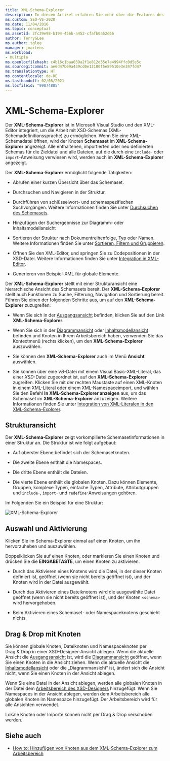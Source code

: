 ```yaml
---
title: XML-Schema-Explorer
description: In diesem Artikel erfahren Sie mehr über die Features des XML-Schema-Explorers, der mit Visual Studio und dem XML-Editor integriert ist.
ms.custom: SEO-VS-2020
ms.date: 11/04/2016
ms.topic: conceptual
ms.assetid: 2fc39e98-b194-456b-a452-cfafb0a52d66
author: TerryGLee
ms.author: tglee
manager: jmartens
ms.workload:
- multiple
ms.openlocfilehash: c4b16c1baa039a2f1e812d35e7a4994ffc0d5e5c
ms.sourcegitcommit: ae6d47b09a439cd0e13180f5e89510e3e347fd47
ms.translationtype: HT
ms.contentlocale: de-DE
ms.lasthandoff: 02/08/2021
ms.locfileid: "99874885"
---
```

# <a name="xml-schema-explorer"></a>XML-Schema-Explorer

Der **XML-Schema-Explorer** ist in Microsoft Visual Studio und den XML-Editor integriert, um die Arbeit mit XSD-Schemas (XML-Schemadefinitionssprache) zu ermöglichen. Wenn Sie eine XML-Schemadatei öffnen, wird der Knoten **Schemaset** im **XML-Schema-Explorer** angezeigt. Alle enthaltenen, importierten oder neu definierten Schemas für die Zieldatei und alle Dateien, auf die durch eine `include`- oder `import`-Anweisung verwiesen wird, werden auch im **XML-Schema-Explorer** angezeigt.

Der **XML-Schema-Explorer** ermöglicht folgende Tätigkeiten:

- Abrufen einer kurzen Übersicht über das Schemaset.

- Durchsuchen und Navigieren in der Struktur.

- Durchführen von schlüsselwort- und schemaspezifischen Suchvorgängen. Weitere Informationen finden Sie unter [Durchsuchen des Schemasets](../xml-tools/searching-the-schema-set.md).

- Hinzufügen der Suchergebnisse zur Diagramm- oder Inhaltsmodellansicht

- Sortieren der Struktur nach Dokumentreihenfolge, Typ oder Namen. Weitere Informationen finden Sie unter [Sortieren, Filtern und Gruppieren](../xml-tools/sorting-filtering-and-grouping-xml-schema-explorer.md).

- Öffnen Sie den XML-Editor, und springen Sie zu Codepositionen in der XSD-Datei. Weitere Informationen finden Sie unter [Integration in XML-Editor](../xml-tools/integration-with-xml-editor.md).

- Generieren von Beispiel-XML für globale Elemente.

Der **XML-Schema-Explorer** stellt mit einer Strukturansicht eine hierarchische Ansicht des Schemasets bereit. Der **XML-Schema-Explorer** stellt auch Funktionen zu Suche, Filterung, Navigation und Sortierung bereit. Führen Sie einen der folgenden Schritte aus, um auf den **XML-Schema-Explorer** zuzugreifen:

- Wenn Sie sich in der [Ausgangsansicht](../xml-tools/start-view.md) befinden, klicken Sie auf den Link **XML-Schema-Explorer**.

- Wenn Sie sich in der [Diagrammansicht](../xml-tools/graph-view.md) oder [Inhaltsmodellansicht](../xml-tools/content-model-view.md) befinden und Knoten in Ihrem Arbeitsbereich haben, verwenden Sie das Kontextmenü (rechts klicken), um den **XML-Schema-Explorer** auszuwählen.

- Sie können den **XML-Schema-Explorer** auch im Menü **Ansicht** auswählen.

- Sie können über eine *VB*-Datei mit einem Visual Basic-XML-Literal, das einer *XSD*-Datei zugeordnet ist, auf den **XML-Schema-Explorer** zugreifen. Klicken Sie mit der rechten Maustaste auf einen XML-Knoten in einem XML-Literal oder einem XML-Namespaceimport, und wählen Sie den Befehl **In XML-Schema-Explorer anzeigen** aus, um das Schemaset im **XML-Schema-Explorer** anzuzeigen. Weitere Informationen finden Sie unter [Integration von XML-Literalen in den XML-Schema-Explorer](../xml-tools/integration-of-xml-literals-with-xml-schema-explorer.md).

## <a name="tree-view"></a>Strukturansicht
Der **XML-Schema-Explorer** zeigt vorkompilierte Schemasetinformationen in einer Struktur an. Die Struktur ist wie folgt aufgebaut:

- Auf oberster Ebene befindet sich der Schemasetknoten.

- Die zweite Ebene enthält die Namespaces.

- Die dritte Ebene enthält die Dateien.

- Die vierte Ebene enthält die globalen Knoten. Dazu können Elemente, Gruppen, komplexe Typen, einfache Typen, Attribute, Attributgruppen und `include`-, `import`- und `redefine`-Anweisungen gehören.

Im Folgenden Sie ein Beispiel für eine Struktur:

![XML-Schema-Explorer](../xml-tools/media/xmlschemaexplorer.gif)

## <a name="selection-and-activation"></a>Auswahl und Aktivierung
Klicken Sie im Schema-Explorer einmal auf einen Knoten, um ihn hervorzuheben und auszuwählen.

Doppelklicken Sie auf einen Knoten, oder markieren Sie einen Knoten und drücken Sie die **EINGABETASTE**, um einen Knoten zu aktivieren.

- Durch das Aktivieren eines Knotens wird die Datei, in der dieser Knoten definiert ist, geöffnet (wenn sie nicht bereits geöffnet ist), und der Knoten wird in der Datei ausgewählt.

- Durch das Aktivieren eines Dateiknotens wird die ausgewählte Datei geöffnet (wenn sie nicht bereits geöffnet ist), und der Knoten `<schema>` wird hervorgehoben.

- Beim Aktivieren eines Schemaset- oder Namespaceknotens geschieht nichts.

## <a name="drag-and-drop-nodes"></a>Drag & Drop mit Knoten
Sie können globale Knoten, Dateiknoten und Namespaceknoten per Drag &amp; Drop in einer XSD-Designer-Ansicht ablegen. Wenn die aktuelle Ansicht die [Ausgangsansicht](../xml-tools/start-view.md) ist, wird die [Diagrammansicht](../xml-tools/graph-view.md) geöffnet, wenn Sie einen Knoten in die Ansicht ziehen. Wenn die aktuelle Ansicht die [Inhaltsmodellansicht](../xml-tools/content-model-view.md) oder die „Diagrammansicht“ ist, ändert sich die Ansicht nicht, wenn Sie einen Knoten in der Ansicht ablegen.

Wenn Sie eine Datei in der Ansicht ablegen, werden alle globalen Knoten in der Datei dem [Arbeitsbereich des XSD-Designers](../xml-tools/xml-schema-designer-workspace.md) hinzugefügt. Wenn Sie Namespaces in der Ansicht ablegen, werden dem Arbeitsbereich alle globalen Knoten im Namespace hinzugefügt. Der Arbeitsbereich wird für alle Ansichten verwendet.

 Lokale Knoten oder Importe können nicht per Drag &amp; Drop verschoben werden.

## <a name="see-also"></a>Siehe auch

- [How to: Hinzufügen von Knoten aus dem XML-Schema-Explorer zum Arbeitsbereich](../xml-tools/how-to-add-nodes-to-the-workspace-from-the-xml-schema-explorer.md)
